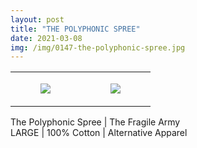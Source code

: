 ```yaml
---
layout: post
title: "THE POLYPHONIC SPREE"
date: 2021-03-08
img: /img/0147-the-polyphonic-spree.jpg
---
```




<table style="width:100%;"><tr><td style="vertical-align:top;">
      <figure class="tmblr-full" data-orig-height="2048" data-orig-width="1365" data-orig-src="https://concertshirts.netlify.app/shirts/0147/0147-01.jpg"><img src="https://64.media.tumblr.com/5cef52be090bd11ad11081e9f6f982c3/0fbd8c53c34a605f-34/s540x810/38324bd29561be19499dd032bd87961ebd722ca3.jpg" data-orig-height="2048" data-orig-width="1365" data-orig-src="https://concertshirts.netlify.app/shirts/0147/0147-01.jpg"/></figure></td>
    <td style="vertical-align:top;">
      <figure class="tmblr-full" data-orig-height="2048" data-orig-width="1365" data-orig-src="https://concertshirts.netlify.app/shirts/0147/0147-02.jpg"><img src="https://64.media.tumblr.com/31abeb34c77d52b5cde202a04c214f06/0fbd8c53c34a605f-1b/s540x810/2b5bf50f27bfe9bb256c09bba86c28adb272afe9.jpg" data-orig-height="2048" data-orig-width="1365" data-orig-src="https://concertshirts.netlify.app/shirts/0147/0147-02.jpg"/></figure></td>
  </tr></table><p>
  The Polyphonic Spree | The Fragile Army<br/>LARGE | 100% Cotton | Alternative Apparel
</p>
